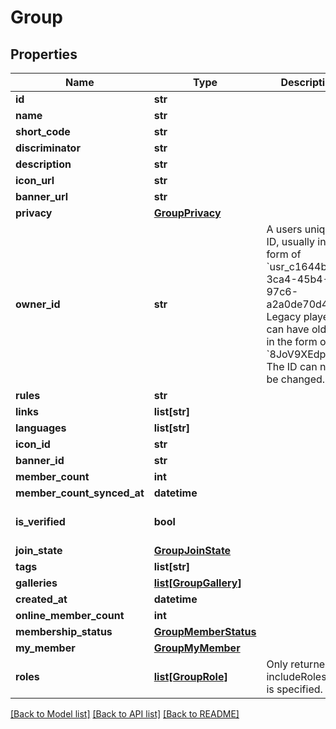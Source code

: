 # Group


## Properties
Name | Type | Description | Notes
------------ | ------------- | ------------- | -------------
**id** | **str** |  | [optional] 
**name** | **str** |  | [optional] 
**short_code** | **str** |  | [optional] 
**discriminator** | **str** |  | [optional] 
**description** | **str** |  | [optional] 
**icon_url** | **str** |  | [optional] 
**banner_url** | **str** |  | [optional] 
**privacy** | [**GroupPrivacy**](GroupPrivacy.md) |  | [optional] 
**owner_id** | **str** | A users unique ID, usually in the form of &#x60;usr_c1644b5b-3ca4-45b4-97c6-a2a0de70d469&#x60;. Legacy players can have old IDs in the form of &#x60;8JoV9XEdpo&#x60;. The ID can never be changed. | [optional] 
**rules** | **str** |  | [optional] 
**links** | **list[str]** |  | [optional] 
**languages** | **list[str]** |  | [optional] 
**icon_id** | **str** |  | [optional] 
**banner_id** | **str** |  | [optional] 
**member_count** | **int** |  | [optional] 
**member_count_synced_at** | **datetime** |  | [optional] 
**is_verified** | **bool** |  | [optional] [default to False]
**join_state** | [**GroupJoinState**](GroupJoinState.md) |  | [optional] 
**tags** | **list[str]** |  | [optional] 
**galleries** | [**list[GroupGallery]**](GroupGallery.md) |  | [optional] 
**created_at** | **datetime** |  | [optional] 
**online_member_count** | **int** |  | [optional] 
**membership_status** | [**GroupMemberStatus**](GroupMemberStatus.md) |  | [optional] 
**my_member** | [**GroupMyMember**](GroupMyMember.md) |  | [optional] 
**roles** | [**list[GroupRole]**](GroupRole.md) | Only returned if ?includeRoles&#x3D;true is specified. | [optional] 

[[Back to Model list]](../README.md#documentation-for-models) [[Back to API list]](../README.md#documentation-for-api-endpoints) [[Back to README]](../README.md)



